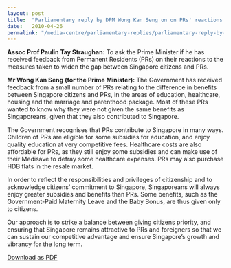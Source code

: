 ```yaml
---
layout: post
title:  "Parliamentary reply by DPM Wong Kan Seng on on PRs' reactions to the measures taken to widen the gap between Singapore citizens and PRs."
date:   2010-04-26
permalink: "/media-centre/parliamentary-replies/parliamentary-reply-by-dpm-wong-kan-seng-on-26-apr-2010"
---
```


**Assoc Prof Paulin Tay Straughan:**
To ask the Prime Minister if he has received feedback from Permanent Residents (PRs) on their reactions to the measures taken to widen the gap between Singapore citizens and PRs.

**Mr Wong Kan Seng (for the Prime Minister):**
The Government has received feedback from a small number of PRs relating to the difference in benefits between Singapore citizens and PRs, in the areas of education, healthcare, housing and the marriage and parenthood package. Most of these PRs wanted to know why they were not given the same benefits as Singaporeans, given that they also contributed to Singapore.

The Government recognises that PRs contribute to Singapore in many ways. Children of PRs are eligible for some subsidies for education, and enjoy quality education at very competitive fees. Healthcare costs are also affordable for PRs, as they still enjoy some subsidies and can make use of their Medisave to defray some healthcare expenses. PRs may also purchase HDB flats in the resale market.

In order to reflect the responsibilities and privileges of citizenship and to acknowledge citizens’ commitment to Singapore, Singaporeans will always enjoy greater subsidies and benefits than PRs. Some benefits, such as the Government-Paid Maternity Leave and the Baby Bonus, are thus given only to citizens.

Our approach is to strike a balance between giving citizens priority, and ensuring that Singapore remains attractive to PRs and foreigners so that we can sustain our competitive advantage and ensure Singapore’s growth and vibrancy for the long term.  

[Download as PDF](https://www.strategygroup.gov.sg/media-centre/parliamentary-replies/article/GetPdf/parliamentary-reply-by-dpm-wong-kan-seng-on-26-apr-2010/)

